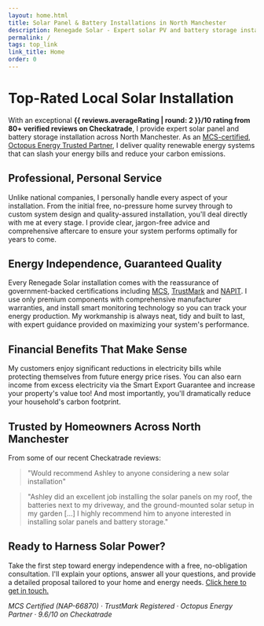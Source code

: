 ```yaml
---
layout: home.html
title: Solar Panel & Battery Installations in North Manchester
description: Renegade Solar - Expert solar PV and battery storage installation with 9.96/10 Checkatrade rating across North Manchester
permalink: /
tags: top_link
link_title: Home
order: 0
---
```


# Top-Rated Local Solar Installation

With an exceptional **{{ reviews.averageRating | round: 2 }}/10 rating from 80+ verified reviews on Checkatrade**, I provide expert solar panel and battery storage installation across North Manchester. As an [MCS-certified](/accreditations/mcs-certified/), [Octopus Energy Trusted Partner](/accreditations/octopus-trusted-partner/), I deliver quality renewable energy systems that can slash your energy bills and reduce your carbon emissions.

## Professional, Personal Service

Unlike national companies, I personally handle every aspect of your installation. From the initial free, no-pressure home survey through to custom system design and quality-assured installation, you'll deal directly with me at every stage. I provide clear, jargon-free advice and comprehensive aftercare to ensure your system performs optimally for years to come.

## Energy Independence, Guaranteed Quality

Every Renegade Solar installation comes with the reassurance of government-backed certifications including [MCS](/accreditations/mcs-certified/), [TrustMark](/accreditations/trustmark/) and [NAPIT](/accreditations/napit/). I use only premium components with comprehensive manufacturer warranties, and install smart monitoring technology so you can track your energy production. My workmanship is always neat, tidy and built to last, with expert guidance provided on maximizing your system's performance.

## Financial Benefits That Make Sense

My customers enjoy significant reductions in electricity bills while protecting themselves from future energy price rises. You can also earn income from excess electricity via the Smart Export Guarantee and increase your property's value too! And most importantly, you'll dramatically reduce your household's carbon footprint.

## Trusted by Homeowners Across North Manchester

From some of our recent Checkatrade reviews:

> "Would recommend Ashley to anyone considering a new solar installation"

> "Ashley did an excellent job installing the solar panels on my roof, the batteries next to my driveway, and the ground-mounted solar setup in my garden [...] I highly recommend him to anyone interested in installing solar panels and battery storage."

## Ready to Harness Solar Power?

Take the first step toward energy independence with a free, no-obligation consultation. I'll explain your options, answer all your questions, and provide a detailed proposal tailored to your home and energy needs. [Click here to get in touch.](/contact/)

_MCS Certified (NAP-66870) · TrustMark Registered · Octopus Energy Partner · 9.6/10 on Checkatrade_
